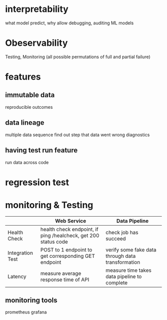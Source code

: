 # interpretability
what model predict, why
allow debugging, auditing ML models

# Obeservability
Testing, Monitoring (all possible permutations of full and partial failure)

# features
## immutable data
reproducible outcomes

## data lineage
multiple data sequence
find out step that data went wrong
diagnostics

## having test run feature
run data across code


# regression test


# monitoring & Testing
|                  | Web Service                                                    | Data Pipeline                                     |
|------------------|----------------------------------------------------------------|---------------------------------------------------|
| Health Check     | health check endpoint, if ping /healcheck, get 200 status code | check job has succeed                             |
| Integration Test | POST to 1 endpoint to get corresponding GET endpoint           | verify some fake data through data transformation |
| Latency          | measure average response time of API                           | measure time takes data pipeline to complete      |

## monitoring tools
prometheus
grafana
















